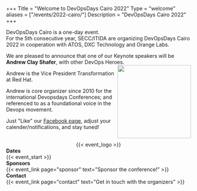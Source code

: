 +++
Title = "Welcome to DevOpsDays Cairo 2022"
Type = "welcome"
aliases = ["/events/2022-cairo/"]
Description = "DevOpsDays Cairo 2022"
+++
<div>
<p>DevOpsDays Cairo is a one-day event.<br>For the 5th consecutive year, SECC/ITIDA are organizing DevOpsDays Cairo 2022 in cooperation with ATOS, DXC Technology and Orange Labs.</p>
</div>
<div>
<p>
  We are pleased to announce that one of our Keynote speakers will be <strong>Andrew Clay Shafer</strong>, with other DevOps Heroes. 
  <img src="https://assets.podomatic.net/ts/7e/ff/df/jaydestro73507/640x640_13381982.jpg" height="200" align="right" border="0">
</p>
<p>
    Andrew is the Vice President Transformation at Red Hat.
</p>
<p>
Andrew is core organizer since 2010 for the international Devopsdays Conferences;
and referenced to as a foundational voice in the Devops movement.

</p>
</div>
<div>
    <p>Just &quot;Like&quot; our <a href="https://www.facebook.com/SECC.Egypt/" rel="noopener noreferrer" target="_blank">Facebook page</a>, adjust your calender/notifications, and stay tuned!</p>
</div>
<div style="text-align:center;"><br></div>
  

<div style="text-align:center;">
  {{< event_logo >}}
</div>

<div class = "row">
  <div class = "col-md-2">
    <strong>Dates</strong>
  </div>
  <div class = "col-md-8">
    {{< event_start >}}
  </div>
</div>

<!-- div class = "row">
  <div class = "col-md-2">
    <strong>Location</strong>
  </div>
  <div class = "col-md-8">
    {{< event_location >}}
  </div>
</div> -->

<!-- <div class = "row">
  <div class = "col-md-2">
    <strong>Register</strong>
  </div>
  <div class = "col-md-8">
    {{< event_link page="registration" text="Register to attend the conference!" >}}
  </div>
</div> -->

<!-- div class = "row">
  <div class = "col-md-2">
    <strong>Propose</strong>
  </div>
  <div class = "col-md-8">
    {{< event_link page="propose" text="Propose a talk!" >}}
  </div>
</div -->

<!-- <div class = "row">
  <div class = "col-md-2">
    <strong>Program</strong>
  </div>
  <div class = "col-md-8">
    View the {{< event_link page="program" text="program." >}}
  </div>
</div> -->

<!-- <div class = "row">
  <div class = "col-md-2">
    <strong>Speakers</strong>
  </div>
  <div class = "col-md-8">
    Check out the {{< event_link page="speakers" text="speakers!" >}}
  </div>
</div> -->

<div class = "row">
  <div class = "col-md-2">
    <strong>Sponsors</strong>
  </div>
  <div class = "col-md-8">
    {{< event_link page="sponsor" text="Sponsor the conference!" >}}
  </div>
</div>

<div class = "row">
  <div class = "col-md-2">
    <strong>Contact</strong>
  </div>
  <div class = "col-md-8">
    {{< event_link page="contact" text="Get in touch with the organizers" >}}
  </div>
</div>

<!-- Uncomment if you added your city twitter name -->
<!--
{{< event_twitter >}}
-->

